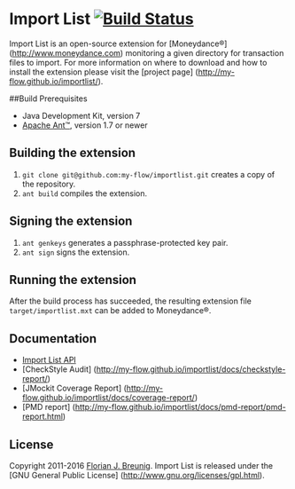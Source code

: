 # Import List [![Build Status](https://travis-ci.org/my-flow/importlist.svg?branch=master)](https://travis-ci.org/my-flow/importlist)

Import List is an open-source extension for [Moneydance®]
(http://www.moneydance.com) monitoring a given directory for transaction files 
to import. For more information on where to download and how to install the 
extension please visit the [project page]
(http://my-flow.github.io/importlist/).

##Build Prerequisites
* Java Development Kit, version 7
* [Apache Ant™](http://ant.apache.org), version 1.7 or newer

## Building the extension
1. `git clone git@github.com:my-flow/importlist.git` creates a copy of the 
repository.
2. `ant build` compiles the extension.

## Signing the extension
1. `ant genkeys` generates a passphrase-protected key pair.
2. `ant sign` signs the extension.

## Running the extension
After the build process has succeeded, the resulting extension file 
`target/importlist.mxt` can be added to Moneydance®.

## Documentation
* [Import List API](http://my-flow.github.io/importlist/docs/api/)
* [CheckStyle Audit]
(http://my-flow.github.io/importlist/docs/checkstyle-report/)
* [JMockit Coverage Report]
(http://my-flow.github.io/importlist/docs/coverage-report/)
* [PMD report]
(http://my-flow.github.io/importlist/docs/pmd-report/pmd-report.html)

## License
Copyright 2011-2016 [Florian J. Breunig](http://www.my-flow.com). Import List is
released under the [GNU General Public License]
(http://www.gnu.org/licenses/gpl.html).
